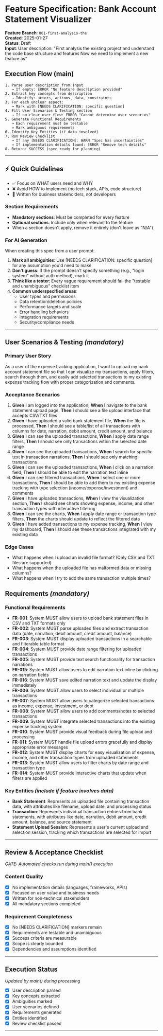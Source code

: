 # Feature Specification: Bank Account Statement Visualizer

**Feature Branch**: `001-first-analysis-the`  
**Created**: 2025-01-27  
**Status**: Draft  
**Input**: User description: "First analysis the existing project and understand the code base structure and features  Now we need to implement a new feature as"

## Execution Flow (main)
```
1. Parse user description from Input
   → If empty: ERROR "No feature description provided"
2. Extract key concepts from description
   → Identify: actors, actions, data, constraints
3. For each unclear aspect:
   → Mark with [NEEDS CLARIFICATION: specific question]
4. Fill User Scenarios & Testing section
   → If no clear user flow: ERROR "Cannot determine user scenarios"
5. Generate Functional Requirements
   → Each requirement must be testable
   → Mark ambiguous requirements
6. Identify Key Entities (if data involved)
7. Run Review Checklist
   → If any [NEEDS CLARIFICATION]: WARN "Spec has uncertainties"
   → If implementation details found: ERROR "Remove tech details"
8. Return: SUCCESS (spec ready for planning)
```

---

## ⚡ Quick Guidelines
- ✅ Focus on WHAT users need and WHY
- ❌ Avoid HOW to implement (no tech stack, APIs, code structure)
- 👥 Written for business stakeholders, not developers

### Section Requirements
- **Mandatory sections**: Must be completed for every feature
- **Optional sections**: Include only when relevant to the feature
- When a section doesn't apply, remove it entirely (don't leave as "N/A")

### For AI Generation
When creating this spec from a user prompt:
1. **Mark all ambiguities**: Use [NEEDS CLARIFICATION: specific question] for any assumption you'd need to make
2. **Don't guess**: If the prompt doesn't specify something (e.g., "login system" without auth method), mark it
3. **Think like a tester**: Every vague requirement should fail the "testable and unambiguous" checklist item
4. **Common underspecified areas**:
   - User types and permissions
   - Data retention/deletion policies  
   - Performance targets and scale
   - Error handling behaviors
   - Integration requirements
   - Security/compliance needs

---

## User Scenarios & Testing *(mandatory)*

### Primary User Story
As a user of the expense tracking application, I want to upload my bank account statement file so that I can visualize my transactions, apply filters, search through them, and easily add selected transactions to my existing expense tracking flow with proper categorization and comments.

### Acceptance Scenarios
1. **Given** I am logged into the application, **When** I navigate to the bank statement upload page, **Then** I should see a file upload interface that accepts CSV/TXT files
2. **Given** I have uploaded a valid bank statement file, **When** the file is processed, **Then** I should see a table/list of all transactions with columns for date, narration, debit amount, credit amount, and balance
3. **Given** I can see the uploaded transactions, **When** I apply date range filters, **Then** I should see only transactions within the selected date range
4. **Given** I can see the uploaded transactions, **When** I search for specific text in transaction narrations, **Then** I should see only matching transactions
5. **Given** I can see the uploaded transactions, **When** I click on a narration field, **Then** I should be able to edit the narration text inline
6. **Given** I can see filtered transactions, **When** I select one or more transactions, **Then** I should be able to add them to my existing expense tracking with type selection (income/expense/investment) and comments
7. **Given** I have uploaded transactions, **When** I view the visualization section, **Then** I should see charts showing expense, income, and other transaction types with interactive filtering
8. **Given** I can see the charts, **When** I apply date range or transaction type filters, **Then** the charts should update to reflect the filtered data
9. **Given** I have added transactions to my expense tracking, **When** I view my dashboard, **Then** I should see these transactions integrated with my existing data

### Edge Cases
- What happens when I upload an invalid file format? (Only CSV and TXT files are supported)
- What happens when the uploaded file has malformed data or missing columns?
- What happens when I try to add the same transaction multiple times?

## Requirements *(mandatory)*

### Functional Requirements
- **FR-001**: System MUST allow users to upload bank statement files in CSV and TXT formats only
- **FR-002**: System MUST parse uploaded files and extract transaction data (date, narration, debit amount, credit amount, balance)
- **FR-003**: System MUST display uploaded transactions in a searchable and filterable table format
- **FR-004**: System MUST provide date range filtering for uploaded transactions
- **FR-005**: System MUST provide text search functionality for transaction narrations
- **FR-015**: System MUST allow users to edit narration text inline by clicking on narration fields
- **FR-016**: System MUST save edited narration text and update the display immediately
- **FR-006**: System MUST allow users to select individual or multiple transactions
- **FR-007**: System MUST allow users to categorize selected transactions as income, expense, investment, or debt
- **FR-008**: System MUST allow users to add comments/notes to selected transactions
- **FR-009**: System MUST integrate selected transactions into the existing expense tracking system
- **FR-010**: System MUST provide visual feedback during file upload and processing
- **FR-011**: System MUST handle file upload errors gracefully and display appropriate error messages
- **FR-012**: System MUST display charts for easy visualization of expense, income, and other transaction types from uploaded statements
- **FR-013**: System MUST allow users to filter charts by date range and transaction type
- **FR-014**: System MUST provide interactive charts that update when filters are applied

### Key Entities *(include if feature involves data)*
- **Bank Statement**: Represents an uploaded file containing transaction data, with attributes like filename, upload date, and processing status
- **Transaction**: Represents individual transaction entries from bank statements, with attributes like date, narration, debit amount, credit amount, balance, and source statement
- **Statement Upload Session**: Represents a user's current upload and selection session, tracking which transactions are selected for import

---

## Review & Acceptance Checklist
*GATE: Automated checks run during main() execution*

### Content Quality
- [x] No implementation details (languages, frameworks, APIs)
- [x] Focused on user value and business needs
- [x] Written for non-technical stakeholders
- [x] All mandatory sections completed

### Requirement Completeness
- [x] No [NEEDS CLARIFICATION] markers remain
- [x] Requirements are testable and unambiguous  
- [x] Success criteria are measurable
- [x] Scope is clearly bounded
- [x] Dependencies and assumptions identified

---

## Execution Status
*Updated by main() during processing*

- [x] User description parsed
- [x] Key concepts extracted
- [x] Ambiguities marked
- [x] User scenarios defined
- [x] Requirements generated
- [x] Entities identified
- [x] Review checklist passed

---
